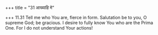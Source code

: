 +++
title = "31 आख्याहि मे"

+++
11.31 Tell me who You are, fierce in form. Salutation be to you, O
supreme God; be gracious. I desire to fully know You who are the Prima
One. For I do not understand Your actions!
